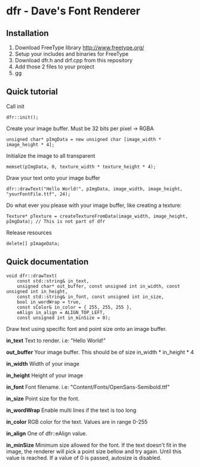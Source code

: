 # dfr - Dave's Font Renderer

## Installation
1. Download FreeType library http://www.freetype.org/
2. Setup your includes and binaries for FreeType
3. Download dfr.h and drf.cpp from this repository
4. Add those 2 files to your project
5. gg

## Quick tutorial
Call init
```
dfr::init();
```
Create your image buffer. Must be 32 bits per pixel -> RGBA
```
unsigned char* pImgData = new unsigned char [image_width * image_height * 4];
```
Initialize the image to all transparent
```
memset(pImgData, 0, texture_width * texture_height * 4);
```
Draw your text onto your image buffer
```
dfr::drawText("Hello World!", pImgData, image_width, image_height, "yourFontFile.ttf", 24);
```
Do what ever you please with your image buffer, like creating a texture:
```
Texture* pTexture = createTextureFromData(image_width, image_height, pImgData); // This is not part of dfr
```
Release resources
```
delete[] pImageData;
```

## Quick documentation
```
void dfr::drawText(
	const std::string& in_text,
	unsigned char* out_buffer, const unsigned int in_width, const unsigned int in_height,
	const std::string& in_font, const unsigned int in_size,
	bool in_wordWrap = true,
	const sColor& in_color = { 255, 255, 255 },
	eAlign in_align = ALIGN_TOP_LEFT,
	const unsigned int in_minSize = 0);
```
Draw text using specific font and point size onto an image buffer.

**in_text** Text to render. i.e: "Hello World!"

**out_buffer** Your image buffer. This should be of size in_width * in_height * 4

**in_width** Width of your image

**in_height** Height of your image

**in_font** Font filename. i.e: "Content/Fonts/OpenSans-Semibold.ttf"

**in_size** Point size for the font.

**in_wordWrap** Enable multi lines if the text is too long

**in_color** RGB color for the text. Values are in range 0-255

**in_align** One of dfr::eAlign value.

**in_minSize** Minimum size allowed for the font. If the text doesn't fit in the image,
the renderer will pick a point size bellow and try again. Until this value is reached.
If a value of 0 is passed, autosize is disabled.


